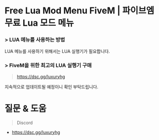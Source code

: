 # Free Lua Mod Menu FiveM | 파이브엠 무료 Lua 모드 메뉴

### > LUA 메뉴를 사용하는 방법
LUA 메뉴를 사용하기 위해서는 LUA 실행기가 필요합니다. 

### > FiveM을 위한 최고의 LUA 실행기 구매
> https://dsc.gg/luxuryhg

지속적으로 업데이트될 예정이니 확인 부탁드립니다.

# 질문 & 도움
> Discord
- https://dsc.gg/luxuryhg
